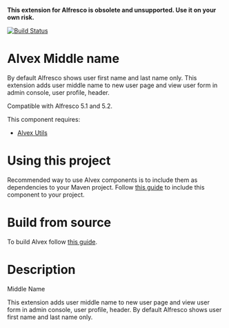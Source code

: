 **This extension for Alfresco is obsolete and unsupported. Use it on your own risk.**

[![Build Status](https://travis-ci.org/ITDSystems/alvex-middle-name.svg?branch=master)](https://travis-ci.org/ITDSystems/alvex-middle-name)

# Alvex Middle name

By default Alfresco shows user first name and last name only. This extension adds user middle name to new user page and view user form in admin console, user profile, header.

Compatible with Alfresco 5.1 and 5.2.

This component requires:
* [Alvex Utils](https://github.com/ITDSystems/alvex-utils)

# Using this project

Recommended way to use Alvex components is to include them as dependencies to your Maven project. Follow [this guide](https://github.com/ITDSystems/alvex#recommended-way-include-alvex-to-your-project-via-maven-configuration) to include this component to your project.

# Build from source

To build Alvex follow [this guide](https://github.com/ITDSystems/alvex#build-component-from-source).

# Description

Middle Name

This extension adds user middle name to new user page and view user form in admin console, user profile, header. By default Alfresco shows user first name and last name only.